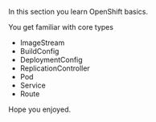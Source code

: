 In this section you learn OpenShift basics.

You get familiar with core types 
* ImageStream
* BuildConfig
* DeploymentConfig
* ReplicationController
* Pod
* Service
* Route

Hope you enjoyed.